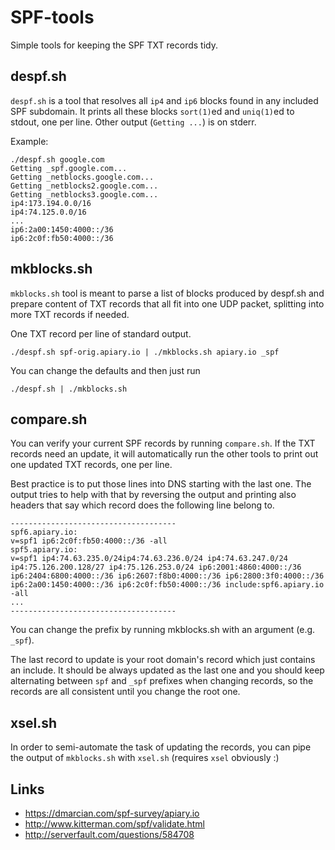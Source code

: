 # SPF-tools

Simple tools for keeping the SPF TXT records tidy.

## despf.sh

`despf.sh` is a tool that resolves all `ip4` and `ip6` blocks
found in any included SPF subdomain. It prints all these blocks
`sort(1)`ed and `uniq(1)`ed to stdout, one per line.
Other output (`Getting ...`) is on stderr.

Example:

    ./despf.sh google.com
    Getting _spf.google.com...
    Getting _netblocks.google.com...
    Getting _netblocks2.google.com...
    Getting _netblocks3.google.com...
    ip4:173.194.0.0/16
    ip4:74.125.0.0/16
    ...
    ip6:2a00:1450:4000::/36
    ip6:2c0f:fb50:4000::/36

## mkblocks.sh

`mkblocks.sh` tool is meant to parse a list of blocks produced by
despf.sh and prepare content of TXT records that all fit into one
UDP packet, splitting into more TXT records if needed.

One TXT record per line of standard output.

    ./despf.sh spf-orig.apiary.io | ./mkblocks.sh apiary.io _spf

You can change the defaults and then just run

    ./despf.sh | ./mkblocks.sh


## compare.sh

You can verify your current SPF records by running `compare.sh`.
If the TXT records need an update, it will automatically run
the other tools to print out one updated TXT records, one per line.

Best practice is to put those lines into DNS starting with the
last one. The output tries to help with that by reversing the
output and printing also headers that say which record does the
following line belong to.

    -------------------------------------
    spf6.apiary.io:
    v=spf1 ip6:2c0f:fb50:4000::/36 -all
    spf5.apiary.io:
    v=spf1 ip4:74.63.235.0/24ip4:74.63.236.0/24 ip4:74.63.247.0/24 ip4:75.126.200.128/27 ip4:75.126.253.0/24 ip6:2001:4860:4000::/36 ip6:2404:6800:4000::/36 ip6:2607:f8b0:4000::/36 ip6:2800:3f0:4000::/36 ip6:2a00:1450:4000::/36 ip6:2c0f:fb50:4000::/36 include:spf6.apiary.io -all
    ...
    -------------------------------------

You can change the prefix by running mkblocks.sh with an argument
(e.g. `_spf`).

The last record to update is your root domain's record which just
contains an include. It should be always updated as the last one
and you should keep alternating between `spf` and `_spf` prefixes when
changing records, so the records are all consistent until you change
the root one.


## xsel.sh

In order to semi-automate the task of updating the records, you can
pipe the output of `mkblocks.sh` with `xsel.sh` (requires `xsel`
obviously :)

## Links

 * https://dmarcian.com/spf-survey/apiary.io
 * http://www.kitterman.com/spf/validate.html
 * http://serverfault.com/questions/584708
